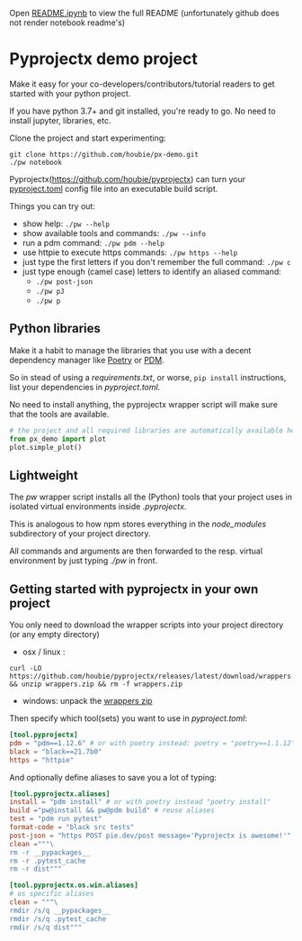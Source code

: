 <!--

---
jupyter:
  jupytext:
    hide_notebook_metadata: true
    text_representation:
      extension: .md
      format_name: markdown
      format_version: '1.3'
      jupytext_version: 1.13.6
  kernelspec:
    display_name: Python 3 (ipykernel)
    language: python
    name: python3
---

-->

<!-- #region -->
Open [README.ipynb](README.ipynb) to view the full README (unfortunately github does not render notebook readme's)

# Pyprojectx demo project

Make it easy for your co-developers/contributors/tutorial readers to get started with your python project.

If you have python 3.7+ and git installed, you're ready to go. No need to install jupyter, libraries, etc.

Clone the project and start experimenting:

```shell
git clone https://github.com/houbie/px-demo.git
./pw notebook
```

Pyprojectx(https://github.com/houbie/pyprojectx) can turn your [pyproject.toml](./pyproject.toml)
config file into an executable build script.


Things you can try out:
* show help: `./pw --help`
* show available tools and commands: `./pw --info`
* run a pdm command: `./pw pdm --help`
* use httpie to execute https commands: `./pw https --help`
* just type the first letters if you don't remember the full command: `./pw c`
* just type enough (camel case) letters to identify an aliased command:
  * `./pw post-json`  
  * `./pw pJ`
  * `./pw p`

<!-- #endregion -->

## Python libraries
Make it a habit to manage the libraries that you use with a decent dependency manager like [Poetry](https://python-poetry.org/) or [PDM](https://pdm.fming.dev/).

So in stead of using a _requirements.txt_, or worse, `pip install` instructions, list your dependencies in _pyproject.toml_.

No need to install anything, the pyprojectx wrapper script will make sure that the tools are available.

```python
# the project and all required libraries are automatically available here
from px_demo import plot
plot.simple_plot()
```
## Lightweight
The _pw_ wrapper script installs all the (Python) tools that your project uses in isolated virtual environments inside 
_.pyprojectx_.

This is analogous to how npm stores everything in the _node_modules_ subdirectory of your project directory.

All commands and arguments are then forwarded to the resp. virtual environment by just typing _./pw_ in front.


## Getting started with pyprojectx in your own project
You only need to download the wrapper scripts into your project directory (or any empty directory)
* osx / linux :
```shell
curl -LO https://github.com/houbie/pyprojectx/releases/latest/download/wrappers.zip && unzip wrappers.zip && rm -f wrappers.zip
```
* windows: unpack the [wrappers zip](https://github.com/houbie/pyprojectx/releases/latest/download/wrappers.zip)

Then specify which tool(sets) you want to use in  _pyproject.toml_:
```toml
[tool.pyprojectx]
pdm = "pdm==1.12.6" # or with poetry instead: poetry = "poetry==1.1.12"
black = "black==21.7b0"
https = "httpie"
```

And optionally define aliases to save you a lot of typing:
```toml
[tool.pyprojectx.aliases]
install = "pdm install" # or with poetry instead "poetry install"
build ="pw@install && pw@pdm build" # reuse aliases
test = "pdm run pytest"
format-code = "black src tests"
post-json = "https POST pie.dev/post message='Pyprojectx is awesome!'"
clean ="""\
rm -r __pypackages__
rm -r .pytest_cache
rm -r dist"""

[tool.pyprojectx.os.win.aliases]
# os specific aliases
clean = """\
rmdir /s/q __pypackages__
rmdir /s/q .pytest_cache
rmdir /s/q dist"""
```

